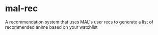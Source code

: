 # mal-rec
A recommendation system that uses MAL's user recs to generate a list of recommended anime based on your watchlist
